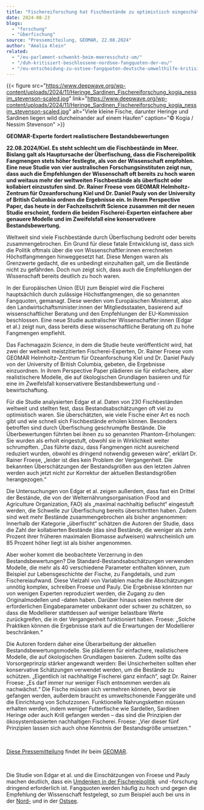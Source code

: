 ```yaml
---
title: "Fischereiforschung hat Fischbestände zu optimistisch eingeschätzt"
date: 2024-08-23
blogs: 
  - "forschung"
  - "überfischung"
source: "Pressemitteilung, GEOMAR, 22.08.2024"
author: "Amalia Klein"
related: 
  - "/eu-parlament-schwenkt-beim-meeresschutz-um/"
  - "/duh-kritisiert-beschlossene-nordsee-fangquoten-der-eu/"
  - "/eu-entscheidung-zu-ostsee-fangquoten-deutsche-umwelthilfe-kritisiert-beschluesse-als-unzureichend/"
---
```


{{< figure src="https://www.deepwave.org/wp-content/uploads/2024/11/Heringe_Sardinen_Fischereiforschung_kogia_nessim_stevenson-scaled.jpg" link="https://www.deepwave.org/wp-content/uploads/2024/11/Heringe_Sardinen_Fischereiforschung_kogia_nessim_stevenson-scaled.jpg" alt="Viele kleine Fische, darunter Heringe und Sardinen liegen wild durcheinander auf einem Haufen" caption="© Kogia / Nessim Stevenson" >}}



**GEOMAR-Experte fordert realistischere Bestandsbewertungen**

**22.08.2024/Kiel. Es steht schlecht um die Fischbestände im Meer. Bislang galt als Hauptursache der Überfischung, dass die Fischereipolitik Fangmengen stets höher festlegte, als von der Wissenschaft empfohlen. Eine neue Studie von vier australischen Forschungsinstituten zeigt nun, dass auch die Empfehlungen der Wissenschaft oft bereits zu hoch waren und weitaus mehr der weltweiten Fischbestände als überfischt oder kollabiert einzustufen sind. Dr. Rainer Froese vom GEOMAR Helmholtz-Zentrum für Ozeanforschung Kiel und Dr. Daniel Pauly von der University of British Columbia ordnen die Ergebnisse ein. In ihrem Perspective Paper, das heute in der Fachzeitschrift Science zusammen mit der neuen Studie erscheint, fordern die beiden Fischerei-Experten einfachere aber genauere Modelle und im Zweifelsfall eine konservativere Bestandsbewertung.**

Weltweit sind viele Fischbestände durch Überfischung bedroht oder bereits zusammengebrochen. Ein Grund für diese fatale Entwicklung ist, dass sich die Politik oftmals über die von Wissenschaftler:innen errechneten Höchstfangmengen hinweggesetzt hat. Diese Mengen waren als Grenzwerte gedacht, die es unbedingt einzuhalten galt, um die Bestände nicht zu gefährden. Doch nun zeigt sich, dass auch die Empfehlungen der Wissenschaft bereits deutlich zu hoch waren.

In der Europäischen Union (EU) zum Beispiel wird die Fischerei hauptsächlich durch zulässige Höchstfangmengen, die so genannten Fangquoten, gemanagt. Diese werden vom Europäischen Ministerrat, also den Landwirtschaftsminister:innen der Mitgliedsstaaten, basierend auf wissenschaftlicher Beratung und den Empfehlungen der EU-Kommission beschlossen. Eine neue Studie australischer Wissenschaftler:innen (Edgar et al.) zeigt nun, dass bereits diese wissenschaftliche Beratung oft zu hohe Fangmengen empfiehlt.

Das Fachmagazin _Science_, in dem die Studie heute veröffentlicht wird, hat zwei der weltweit meistzitierten Fischerei-Experten, Dr. Rainer Froese vom GEOMAR Helmholtz-Zentrum für Ozeanforschung Kiel und Dr. Daniel Pauly von der University of British Columbia, gebeten, die Ergebnisse einzuordnen. In ihrem Perspective Paper plädieren sie für einfachere, aber realistischere Modelle, die auf ökologischen Grundlagen basieren und für eine im Zweifelsfall konservativere Bestandsbewertung und -bewirtschaftung.

Für die Studie analysierten Edgar et al. Daten von 230 Fischbeständen weltweit und stellten fest, dass Bestandsabschätzungen oft viel zu optimistisch waren. Sie überschätzten, wie viele Fische einer Art es noch gibt und wie schnell sich Fischbestände erholen können. Besonders betroffen sind durch Überfischung geschrumpfte Bestände. Die Überbewertungen führten bei ihnen zu so genannten Phantom-Erholungen: Sie wurden als erholt eingestuft, obwohl sie in Wirklichkeit weiter schrumpften. „Das führte dazu, dass Fangmengen nicht ausreichend reduziert wurden, obwohl es dringend notwendig gewesen wäre“, erklärt Dr. Rainer Froese, „leider ist dies kein Problem der Vergangenheit. Die bekannten Überschätzungen der Bestandsgrößen aus den letzten Jahren werden auch jetzt nicht zur Korrektur der aktuellen Bestandsgrößen herangezogen.“

Die Untersuchungen von Edgar et al. zeigen außerdem, dass fast ein Drittel der Bestände, die von der Welternährungsorganisation (Food and Agriculture Organization, FAO) als „maximal nachhaltig befischt“ eingestuft werden, die Schwelle zur Überfischung bereits überschritten haben. Zudem sind weit mehr Bestände zusammengebrochen als bisher angenommen: Innerhalb der Kategorie „überfischt“ schätzen die Autoren der Studie, dass die Zahl der kollabierten Bestände (das sind Bestände, die weniger als zehn Prozent ihrer früheren maximalen Biomasse aufweisen) wahrscheinlich um 85 Prozent höher liegt ist als bisher angenommen.

Aber woher kommt die beobachtete Verzerrung in den Bestandsbewertungen? Die Standard-Bestandsabschätzungen verwenden Modelle, die mehr als 40 verschiedene Parameter enthalten können, zum Beispiel zur Lebensgeschichte der Fische, zu Fangdetails, und zum Fischereiaufwand. Diese Vielzahl von Variablen mache die Abschätzungen unnötig komplex, schreiben Froese und Pauly. Die Ergebnisse könnten nur von wenigen Experten reproduziert werden, die Zugang zu den Originalmodellen und -daten haben. Darüber hinaus seien mehrere der erforderlichen Eingabeparameter unbekannt oder schwer zu schätzen, so dass die Modellierer stattdessen auf weniger belastbare Werte zurückgreifen, die in der Vergangenheit funktioniert haben. Froese: „Solche Praktiken können die Ergebnisse stark auf die Erwartungen der Modellierer beschränken.“

Die Autoren fordern daher eine Überarbeitung der aktuellen Bestandsbewertungsmodelle. Sie plädieren für einfachere, realistischere Modelle, die auf ökologischen Grundlagen basieren. Zudem sollte das Vorsorgeprinzip stärker angewandt werden: Bei Unsicherheiten sollten eher konservative Schätzungen verwendet werden, um die Bestände zu schützen. „Eigentlich ist nachhaltige Fischerei ganz einfach“, sagt Dr. Rainer Froese: „Es darf immer nur weniger Fisch entnommen werden als nachwächst.“ Die Fische müssen sich vermehren können, bevor sie gefangen werden, außerdem braucht es umweltschonende Fanggeräte und die Einrichtung von Schutzzonen. Funktionelle Nahrungsketten müssen erhalten werden, indem weniger Futterfische wie Sardellen, Sardinen Heringe oder auch Krill gefangen werden – das sind die Prinzipien der ökosystembasierten nachhaltigen Fischerei. Froese: „Vier dieser fünf Prinzipien lassen sich auch ohne Kenntnis der Bestandsgröße umsetzen.“

 

[Diese Pressemitteilung](https://www.geomar.de/news/article/fischereiforschung-hat-fischbestaende-zu-optimistisch-eingeschaetzt) findet ihr beim [GEOMAR](https://www.geomar.de/).

 

Die Studie von Edgar et al. und die Einschätzungen von Froese und Pauly machen deutlich, dass ein [Umdenken in der Fischereipolitik](https://www.deepwave.org/eu-parlament-schwenkt-beim-meeresschutz-um/)  und -forschung dringend erforderlich ist. Fangquoten werden häufig zu hoch und gegen die Empfehlung der Wissenschaft festgelegt, so zum Beispiel auch bei uns in der [Nord-](https://www.deepwave.org/duh-kritisiert-beschlossene-nordsee-fangquoten-der-eu/) und in der [Ostsee](https://www.deepwave.org/eu-entscheidung-zu-ostsee-fangquoten-deutsche-umwelthilfe-kritisiert-beschluesse-als-unzureichend/).
